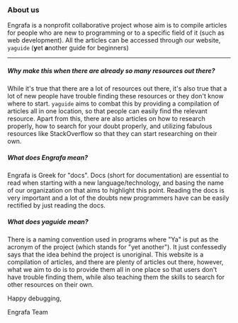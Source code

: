 ### About us

Engrafa is a nonprofit collaborative project whose aim is to compile articles for people who are new to programming or to a specific field of it (such as web development). All the articles can be accessed through our website, `yaguide` (**y**et **a**nother guide for beginners)

---

##### Why make this when there are already so many resources out there?

While it's true that there are a lot of resources out there, it's also true that a lot of new people have trouble finding these resources or they don't know where to start. `yaguide` aims to combat this by providing a compilation of articles all in one location, so that people can easily find the relevant resource. Apart from this, there are also articles on how to research properly, how to search for your doubt properly, and utilizing fabulous resources like StackOverflow so that they can start researching on their own. 


##### What does Engrafa mean?

Engrafa is Greek for "docs". Docs (short for documentation) are essential to read when starting with a new language/technology, and basing the name of our organization on that aims to highlight this point. Reading the docs is very important and a lot of the doubts new programmers have can be easily rectified by just reading the docs.

##### What does yaguide mean?

There is a naming convention used in programs where "Ya" is put as the acronym of the project (which stands for "yet another"). It just confessedly says that the idea behind the project is unoriginal. This website is a compilation of articles, and there are plenty of articles out there, however, what we aim to do is to provide them all in one place so that users don't have trouble finding them, while also teaching them the skills to search for other resources on their own.

Happy debugging,

Engrafa Team

